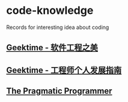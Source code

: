 # code-knowledge
Records for interesting idea about coding

## [Geektime - 软件工程之美](./geektime/%E8%BD%AF%E4%BB%B6%E5%B7%A5%E7%A8%8B%E4%B9%8B%E7%BE%8E.md)

## [Geektime - 工程师个人发展指南](./geektime/%E5%B7%A5%E7%A8%8B%E5%B8%88%E4%B8%AA%E4%BA%BA%E5%8F%91%E5%B1%95%E6%8C%87%E5%8D%97.md)

## [The Pragmatic Programmer](./the-pragmatic-programmer.md)

